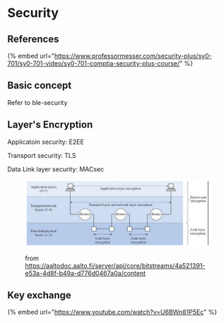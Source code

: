 # Security

## References

{% embed url="https://www.professormesser.com/security-plus/sy0-701/sy0-701-video/sy0-701-comptia-security-plus-course/" %}

## Basic concept

Refer to ble-security

## Layer's Encryption

Applicatoin security:  E2EE

Transport security: TLS

Data Link layer security: MACsec



<figure><img src="../.gitbook/assets/image (12).png" alt=""><figcaption><p>from <a href="https://aaltodoc.aalto.fi/server/api/core/bitstreams/4a521391-e53a-4d8f-b49a-d776d0467a0a/content">https://aaltodoc.aalto.fi/server/api/core/bitstreams/4a521391-e53a-4d8f-b49a-d776d0467a0a/content</a></p></figcaption></figure>



## Key exchange

{% embed url="https://www.youtube.com/watch?v=U6BWn81P5Ec" %}
